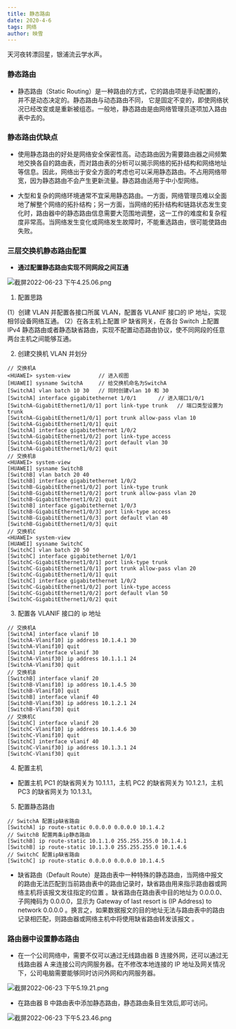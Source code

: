 ```yaml
---
title: 静态路由
date: 2020-4-6
tags: 网络
author: 映雪
---
```


天河夜转漂回星，银浦流云学水声。

<!--more-->

### 静态路由

- 静态路由（Static Routing）是一种路由的方式，它的路由项是手动配置的，并不是动态决定的。静态路由与动态路由不同， 它是固定不变的，即使网络状况已经改变或是重新被组态。一般地，静态路由是由网络管理员逐项加入路由表中去的。

### 静态路由优缺点

- 使用静态路由的好处是网络安全保密性高。动态路由因为需要路由器之间频繁地交换各自的路由表，而对路由表的分析可以揭示网络的拓扑结构和网络地址等信息。因此，网络出于安全方面的考虑也可以采用静态路由。不占用网络带宽，因为静态路由不会产生更新流量。静态路由适用于中小型网络。

- 大型和复杂的网络环境通常不宜采用静态路由。一方面，网络管理员难以全面地了解整个网络的拓扑结构；另一方面，当网络的拓扑结构和链路状态发生变化时，路由器中的静态路由信息需要大范围地调整，这一工作的难度和复杂程度非常高。当网络发生变化或网络发生故障时，不能重选路由，很可能使路由失败。

### 三层交换机静态路由配置

- **通过配置静态路由实现不同网段之间互通**

![截屏2022-06-23 下午4.25.06.png](/images/2022/06/23/guEChi6NGP9po1W.png)

1. 配置思路

(1）创建 VLAN 并配置各接口所属 VLAN，配置各 VLANIF 接口的 IP 地址，实现相邻设备网络互通。
(2）在各主机上配置 IP 缺省网关，在各台 Switch 上配置 IPv4 静态路由或者静态缺省路由，实现不配置动态路由协议，使不同网段的任意两台主机之间能够互通。

2. 创建交换机 VLAN 并划分

```
// 交换机A
<HUAWEI> system-view         // 进入视图
[HUAWEI] sysname SwitchA     // 给交换机命名为SwitchA
[SwitchA] vlan batch 10 30   // 同时创建vlan 10 和 30
[SwitchA] interface gigabitethernet 1/0/1       // 进入端口1/0/1
[SwitchA-GigabitEthernet1/0/1] port link-type trunk   // 端口类型设置为trunk
[SwitchA-GigabitEthernet1/0/1] port trunk allow-pass vlan 10
[SwitchA-GigabitEthernet1/0/1] quit
[SwitchA] interface gigabitethernet 1/0/2
[SwitchA-GigabitEthernet1/0/2] port link-type access
[SwitchA-GigabitEthernet1/0/2] port default vlan 30
[SwitchA-GigabitEthernet1/0/2] quit
// 交换机B
<HUAWEI> system-view
[HUAWEI] sysname SwitchB
[SwitchB] vlan batch 20 40
[SwitchB] interface gigabitethernet 1/0/2
[SwitchB-GigabitEthernet1/0/2] port link-type trunk
[SwitchB-GigabitEthernet1/0/2] port trunk allow-pass vlan 20
[SwitchB-GigabitEthernet1/0/2] quit
[SwitchB] interface gigabitethernet 1/0/3
[SwitchB-GigabitEthernet1/0/3] port link-type access
[SwitchB-GigabitEthernet1/0/3] port default vlan 40
[SwitchB-GigabitEthernet1/0/3] quit
// 交换机C
<HUAWEI> system-view
[HUAWEI] sysname SwitchC
[SwitchC] vlan batch 20 50
[SwitchC] interface gigabitethernet 1/0/1
[SwitchC-GigabitEthernet1/0/1] port link-type trunk
[SwitchC-GigabitEthernet1/0/1] port trunk allow-pass vlan 20
[SwitchC-GigabitEthernet1/0/1] quit
[SwitchC] interface gigabitethernet 1/0/2
[SwitchC-GigabitEthernet1/0/2] port link-type access
[SwitchC-GigabitEthernet1/0/2] port default vlan 50
[SwitchC-GigabitEthernet1/0/2] quit
```

3. 配置各 VLANIF 接口的 ip 地址

```
// 交换机A
[SwitchA] interface vlanif 10
[SwitchA-Vlanif10] ip address 10.1.4.1 30
[SwitchA-Vlanif10] quit
[SwitchA] interface vlanif 30
[SwitchA-Vlanif30] ip address 10.1.1.1 24
[SwitchA-Vlanif30] quit
// 交换机B
[SwitchB] interface vlanif 20
[SwitchB-Vlanif10] ip address 10.1.4.5 30
[SwitchB-Vlanif10] quit
[SwitchB] interface vlanif 40
[SwitchB-Vlanif30] ip address 10.1.2.1 24
[SwitchB-Vlanif30] quit
// 交换机C
[SwitchC] interface vlanif 20
[SwitchC-Vlanif10] ip address 10.1.4.6 30
[SwitchC-Vlanif10] quit
[SwitchC] interface vlanif 40
[SwitchC-Vlanif30] ip address 10.1.3.1 24
[SwitchC-Vlanif30] quit
```

4. 配置主机

- 配置主机 PC1 的缺省网关为 10.1.1.1，主机 PC2 的缺省网关为 10.1.2.1，主机 PC3 的缺省网关为 10.1.3.1。

5. 配置静态路由

```
// SwitchA 配置ip缺省路由
[SwitchA] ip route-static 0.0.0.0 0.0.0.0 10.1.4.2
// SwitchB 配置两条ip静态路由
[SwitchB] ip route-static 10.1.1.0 255.255.255.0 10.1.4.1
[SwitchB] ip route-static 10.1.3.0 255.255.255.0 10.1.4.6
// SwitchC 配置ip缺省路由
[SwitchC] ip route-static 0.0.0.0 0.0.0.0 10.1.4.5
```

- 缺省路由（Default Route）是路由表中一种特殊的静态路由，当网络中报文的路由无法匹配到当前路由表中的路由记录时，缺省路由用来指示路由器或网络主机将该报文发往指定的位置 。缺省路由在路由表中目的地址为 0.0.0.0、子网掩码为 0.0.0.0，显示为 Gateway of last resort is (IP Address) to network 0.0.0.0 。换言之，如果数据报文的目的地址无法与路由表中的路由记录相匹配，则路由器或网络主机中将使用缺省路由转发该报文 。

### 路由器中设置静态路由

- 在一个公司网络中，需要不仅可以通过无线路由器 B 连接外网，还可以通过无线路由器 A 来连接公司内网服务器。在不修改本地连接的 IP 地址及网关情况下，公司电脑需要能够同时访问外网和内网服务器。

![截屏2022-06-23 下午5.19.21.png](/images/2022/06/23/yPaKA9ZX2NRB5Vw.png)

- 在路由器 B 中路由表中添加静态路由，静态路由条目生效后,即可访问。

![截屏2022-06-23 下午5.23.46.png](/images/2022/06/23/46E3n1qQlKIecWr.png)
